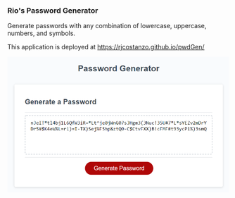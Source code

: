 ### Rio's Password Generator

Generate passwords with any combination of lowercase, uppercase, numbers, and symbols.

This application is deployed at https://rjcostanzo.github.io/pwdGen/

![Screenshot](preview.png)